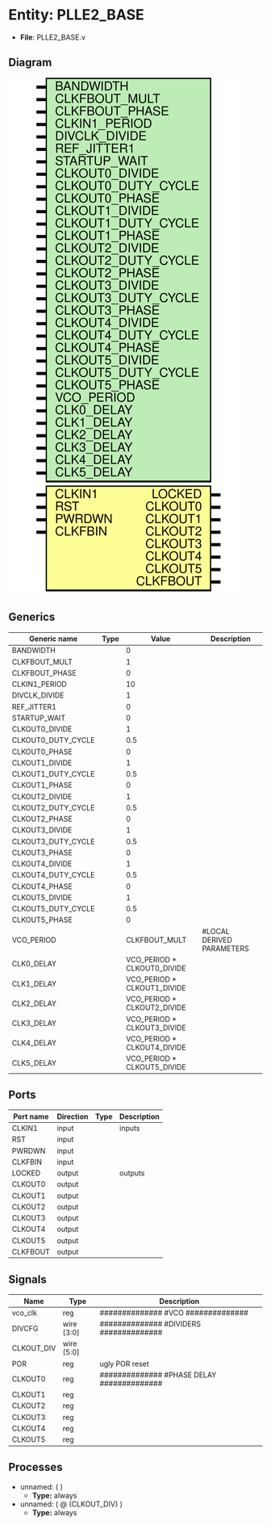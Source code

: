 # Entity: PLLE2_BASE

- **File**: PLLE2_BASE.v
## Diagram

![Diagram](PLLE2_BASE.svg "Diagram")
## Generics

| Generic name       | Type | Value                       | Description                |
| ------------------ | ---- | --------------------------- | -------------------------- |
| BANDWIDTH          |      | 0                           |                            |
| CLKFBOUT_MULT      |      | 1                           |                            |
| CLKFBOUT_PHASE     |      | 0                           |                            |
| CLKIN1_PERIOD      |      | 10                          |                            |
| DIVCLK_DIVIDE      |      | 1                           |                            |
| REF_JITTER1        |      | 0                           |                            |
| STARTUP_WAIT       |      | 0                           |                            |
| CLKOUT0_DIVIDE     |      | 1                           |                            |
| CLKOUT0_DUTY_CYCLE |      | 0.5                         |                            |
| CLKOUT0_PHASE      |      | 0                           |                            |
| CLKOUT1_DIVIDE     |      | 1                           |                            |
| CLKOUT1_DUTY_CYCLE |      | 0.5                         |                            |
| CLKOUT1_PHASE      |      | 0                           |                            |
| CLKOUT2_DIVIDE     |      | 1                           |                            |
| CLKOUT2_DUTY_CYCLE |      | 0.5                         |                            |
| CLKOUT2_PHASE      |      | 0                           |                            |
| CLKOUT3_DIVIDE     |      | 1                           |                            |
| CLKOUT3_DUTY_CYCLE |      | 0.5                         |                            |
| CLKOUT3_PHASE      |      | 0                           |                            |
| CLKOUT4_DIVIDE     |      | 1                           |                            |
| CLKOUT4_DUTY_CYCLE |      | 0.5                         |                            |
| CLKOUT4_PHASE      |      | 0                           |                            |
| CLKOUT5_DIVIDE     |      | 1                           |                            |
| CLKOUT5_DUTY_CYCLE |      | 0.5                         |                            |
| CLKOUT5_PHASE      |      | 0                           |                            |
| VCO_PERIOD         |      | CLKFBOUT_MULT               | #LOCAL DERIVED PARAMETERS  |
| CLK0_DELAY         |      | VCO_PERIOD * CLKOUT0_DIVIDE |                            |
| CLK1_DELAY         |      | VCO_PERIOD * CLKOUT1_DIVIDE |                            |
| CLK2_DELAY         |      | VCO_PERIOD * CLKOUT2_DIVIDE |                            |
| CLK3_DELAY         |      | VCO_PERIOD * CLKOUT3_DIVIDE |                            |
| CLK4_DELAY         |      | VCO_PERIOD * CLKOUT4_DIVIDE |                            |
| CLK5_DELAY         |      | VCO_PERIOD * CLKOUT5_DIVIDE |                            |
## Ports

| Port name | Direction | Type | Description |
| --------- | --------- | ---- | ----------- |
| CLKIN1    | input     |      | inputs      |
| RST       | input     |      |             |
| PWRDWN    | input     |      |             |
| CLKFBIN   | input     |      |             |
| LOCKED    | output    |      | outputs     |
| CLKOUT0   | output    |      |             |
| CLKOUT1   | output    |      |             |
| CLKOUT2   | output    |      |             |
| CLKOUT3   | output    |      |             |
| CLKOUT4   | output    |      |             |
| CLKOUT5   | output    |      |             |
| CLKFBOUT  | output    |      |             |
## Signals

| Name       | Type       | Description                                 |
| ---------- | ---------- | ------------------------------------------- |
| vco_clk    | reg        | ############## #VCO  ##############         |
| DIVCFG     | wire [3:0] | ############## #DIVIDERS ##############     |
| CLKOUT_DIV | wire [5:0] |                                             |
| POR        | reg        | ugly POR reset                              |
| CLKOUT0    | reg        | ############## #PHASE DELAY ##############  |
| CLKOUT1    | reg        |                                             |
| CLKOUT2    | reg        |                                             |
| CLKOUT3    | reg        |                                             |
| CLKOUT4    | reg        |                                             |
| CLKOUT5    | reg        |                                             |
## Processes
- unnamed: (  )
  - **Type:** always
- unnamed: ( @ (CLKOUT_DIV) )
  - **Type:** always
